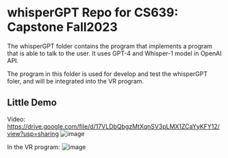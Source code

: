 # whisperGPT Repo for CS639: Capstone Fall2023

The whisperGPT folder contains the program that implements a program that is able to talk to the user. It uses GPT-4 and Whisper-1 model in OpenAI API.

The program in this folder is used for develop and test the whisperGPT foler, and will be integrated into the VR program.

## Little Demo 
Video: https://drive.google.com/file/d/17VLDbQbgzMtXqnSV3pLMX1ZCaYyKFY12/view?usp=sharing
![image](https://github.com/YiboK/whisperGPT/assets/94937314/3adfa3e1-a389-4c2c-870a-6c453f10987e)

In the VR program: ![image](https://github.com/YiboK/whisperGPT/assets/94937314/ab5a4536-f0ac-4d37-8da4-085bd5e35453)


